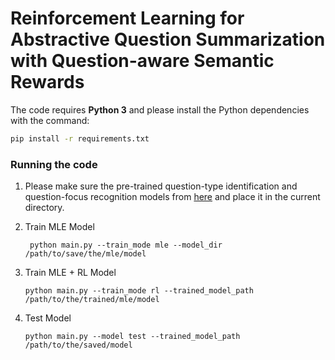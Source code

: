 # Reinforcement Learning for Abstractive Question Summarization with Question-aware Semantic Rewards



The code requires **Python 3** and please install the Python dependencies with the command:
```bash
pip install -r requirements.txt
```


### Running the code 
1. Please make sure the pre-trained question-type identification and question-focus recognition models from [here](https://drive.google.com/drive/folders/1ePtuMPR20rZSgZbarSnno4-sqazLJVn0?usp=sharing) and 
    place it in the current directory.

2. Train MLE Model
    ```
     python main.py --train_mode mle --model_dir /path/to/save/the/mle/model
    ```

3. Train MLE + RL Model
    ```
    python main.py --train_mode rl --trained_model_path /path/to/the/trained/mle/model
    ```

4. Test Model
    ```
    python main.py --model test --trained_model_path /path/to/the/saved/model

    ```

